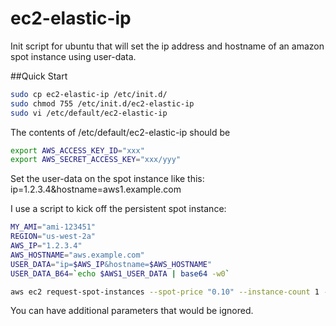 ec2-elastic-ip
==============

Init script for ubuntu that will set the ip address and hostname of an amazon spot instance using user-data.

##Quick Start

```bash
sudo cp ec2-elastic-ip /etc/init.d/
sudo chmod 755 /etc/init.d/ec2-elastic-ip
sudo vi /etc/default/ec2-elastic-ip
```
The contents of /etc/default/ec2-elastic-ip should be
```bash
export AWS_ACCESS_KEY_ID="xxx"
export AWS_SECRET_ACCESS_KEY="xxx/yyy"
```
Set the user-data on the spot instance like this:
ip=1.2.3.4&hostname=aws1.example.com

I use a script to kick off the persistent spot instance:
```bash
MY_AMI="ami-123451"
REGION="us-west-2a"
AWS_IP="1.2.3.4"
AWS_HOSTNAME="aws.example.com"
USER_DATA="ip=$AWS_IP&hostname=$AWS_HOSTNAME"
USER_DATA_B64=`echo $AWS1_USER_DATA | base64 -w0`

aws ec2 request-spot-instances --spot-price "0.10" --instance-count 1 --type "persistent" --launch-specification "{\"ImageId\":\"$MY_AMI\",\"InstanceType\": \"r3.2xlarge\",\"UserData\":\"$AWS_USER_DATA_B64\",\"Placement\":{\"AvailabilityZone\":\"$REGION\"}}"
```

You can have additional parameters that would be ignored.
